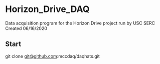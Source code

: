 # Horizon_Drive_DAQ
Data acquisition program for the Horizon Drive project run by USC SERC
Created 06/16/2020

## Start
git clone git@github.com:mccdaq/daqhats.git